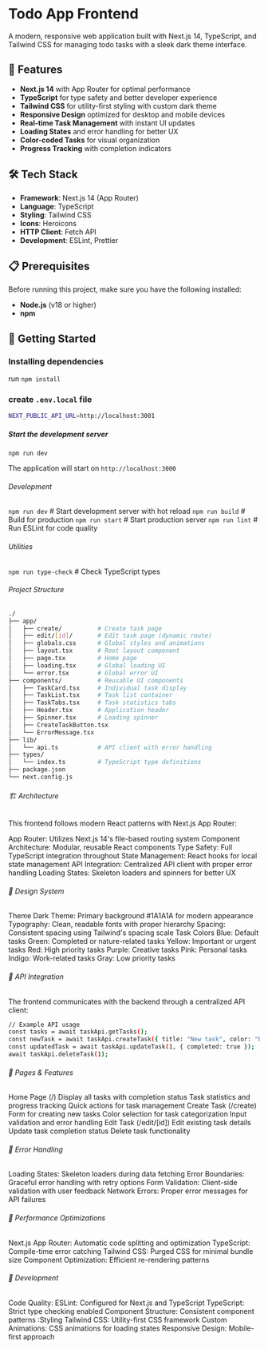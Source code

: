 # Todo App Frontend

A modern, responsive web application built with Next.js 14, TypeScript, and Tailwind CSS for managing todo tasks with a sleek dark theme interface.

## 🚀 Features

- **Next.js 14** with App Router for optimal performance
- **TypeScript** for type safety and better developer experience
- **Tailwind CSS** for utility-first styling with custom dark theme
- **Responsive Design** optimized for desktop and mobile devices
- **Real-time Task Management** with instant UI updates
- **Loading States** and error handling for better UX
- **Color-coded Tasks** for visual organization
- **Progress Tracking** with completion indicators

## 🛠️ Tech Stack

- **Framework**: Next.js 14 (App Router)
- **Language**: TypeScript
- **Styling**: Tailwind CSS
- **Icons**: Heroicons
- **HTTP Client**: Fetch API
- **Development**: ESLint, Prettier

## 📋 Prerequisites

Before running this project, make sure you have the following installed:

- **Node.js** (v18 or higher)
- **npm**

## 🚀 Getting Started

### Installing dependencies

run `npm install`

### create `.env.local` file

```bash
NEXT_PUBLIC_API_URL=http://localhost:3001
```

##### Start the development server
`npm run dev`

The application will start on `http://localhost:3000`

###### Development
`npm run dev` # Start development server with hot reload
`npm run build` # Build for production
`npm run start` # Start production server
`npm run lint` # Run ESLint for code quality

###### Utilities
`npm run type-check` # Check TypeScript types

###### Project Structure
```bash
./
├── app/
│   ├── create/          # Create task page
│   ├── edit/[id]/       # Edit task page (dynamic route)
│   ├── globals.css      # Global styles and animations
│   ├── layout.tsx       # Root layout component
│   ├── page.tsx         # Home page
│   ├── loading.tsx      # Global loading UI
│   └── error.tsx        # Global error UI
├── components/          # Reusable UI components
│   ├── TaskCard.tsx     # Individual task display
│   ├── TaskList.tsx     # Task list container
│   ├── TaskTabs.tsx     # Task statistics tabs
│   ├── Header.tsx       # Application header
│   ├── Spinner.tsx      # Loading spinner
│   ├── CreateTaskButton.tsx
│   └── ErrorMessage.tsx
├── lib/
│   └── api.ts           # API client with error handling
├── types/
│   └── index.ts         # TypeScript type definitions
├── package.json
└── next.config.js

```

###### 🏗️ Architecture
This frontend follows modern React patterns with Next.js App Router:

App Router: Utilizes Next.js 14's file-based routing system
Component Architecture: Modular, reusable React components
Type Safety: Full TypeScript integration throughout
State Management: React hooks for local state management
API Integration: Centralized API client with proper error handling
Loading States: Skeleton loaders and spinners for better UX

###### 🎨 Design System
Theme
Dark Theme: Primary background #1A1A1A for modern appearance
Typography: Clean, readable fonts with proper hierarchy
Spacing: Consistent spacing using Tailwind's spacing scale
Task Colors
Blue: Default tasks
Green: Completed or nature-related tasks
Yellow: Important or urgent tasks
Red: High priority tasks
Purple: Creative tasks
Pink: Personal tasks
Indigo: Work-related tasks
Gray: Low priority tasks

###### 🔌 API Integration
The frontend communicates with the backend through a centralized API client:

```bash
// Example API usage
const tasks = await taskApi.getTasks();
const newTask = await taskApi.createTask({ title: "New task", color: "blue" });
const updatedTask = await taskApi.updateTask(1, { completed: true });
await taskApi.deleteTask(1);
```

###### 📱 Pages & Features
Home Page (/)
Display all tasks with completion status
Task statistics and progress tracking
Quick actions for task management
Create Task (/create)
Form for creating new tasks
Color selection for task categorization
Input validation and error handling
Edit Task (/edit/[id])
Edit existing task details
Update task completion status
Delete task functionality

###### 🚨 Error Handling
Loading States: Skeleton loaders during data fetching
Error Boundaries: Graceful error handling with retry options
Form Validation: Client-side validation with user feedback
Network Errors: Proper error messages for API failures

###### 🎯 Performance Optimizations
Next.js App Router: Automatic code splitting and optimization
TypeScript: Compile-time error catching
Tailwind CSS: Purged CSS for minimal bundle size
Component Optimization: Efficient re-rendering patterns

###### 🧪 Development
Code Quality:
    ESLint: Configured for Next.js and TypeScript
    TypeScript: Strict type checking enabled
    Component Structure: Consistent component patterns
:Styling
    Tailwind CSS: Utility-first CSS framework
    Custom Animations: CSS animations for loading states
    Responsive Design: Mobile-first approach